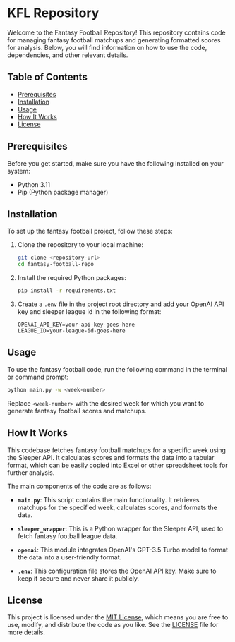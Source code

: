 # KFL Repository

Welcome to the Fantasy Football Repository! This repository contains code for managing fantasy football matchups and generating formatted scores for analysis. Below, you will find information on how to use the code, dependencies, and other relevant details.

## Table of Contents

- [Prerequisites](#prerequisites)
- [Installation](#installation)
- [Usage](#usage)
- [How It Works](#how-it-works)
- [License](#license)

## Prerequisites

Before you get started, make sure you have the following installed on your system:

- Python 3.11
- Pip (Python package manager)

## Installation

To set up the fantasy football project, follow these steps:

1. Clone the repository to your local machine:

   ```bash
   git clone <repository-url>
   cd fantasy-football-repo
   ```

2. Install the required Python packages:

   ```bash
   pip install -r requirements.txt
   ```

3. Create a `.env` file in the project root directory and add your OpenAI API key and sleeper league id in the following format:

   ```
   OPENAI_API_KEY=your-api-key-goes-here
   LEAGUE_ID=your-league-id-goes-here
   ```

## Usage

To use the fantasy football code, run the following command in the terminal or command prompt:

```bash
python main.py -w <week-number>
```

Replace `<week-number>` with the desired week for which you want to generate fantasy football scores and matchups.

## How It Works

This codebase fetches fantasy football matchups for a specific week using the Sleeper API. It calculates scores and formats the data into a tabular format, which can be easily copied into Excel or other spreadsheet tools for further analysis.

The main components of the code are as follows:

- **`main.py`**: This script contains the main functionality. It retrieves matchups for the specified week, calculates scores, and formats the data.

- **`sleeper_wrapper`**: This is a Python wrapper for the Sleeper API, used to fetch fantasy football league data.

- **`openai`**: This module integrates OpenAI's GPT-3.5 Turbo model to format the data into a user-friendly format.

- **`.env`**: This configuration file stores the OpenAI API key. Make sure to keep it secure and never share it publicly.

## License

This project is licensed under the [MIT License](LICENSE), which means you are free to use, modify, and distribute the code as you like. See the [LICENSE](LICENSE) file for more details.